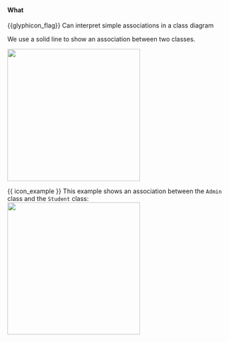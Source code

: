 <div id="title">

#### What

</div>

<span id="prereqs"></span>

<span id="outcomes">{{glyphicon_flag}} Can interpret simple associations in a class diagram</span>

<div id="body">

We use a solid line to show an association between two classes.

<img src="{{baseUrl}}/uml/classDiagrams/associations/what/images/notation.png" width="300" />
<p/>

<tip-box> 

{{ icon_example }} This example shows an association between the `Admin` class and the `Student` class:<br>
<img src="{{baseUrl}}/uml/classDiagrams/associations/what/images/example.png" width="300" />


</tip-box>

</div>

<div id="extras">
</div>